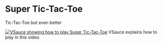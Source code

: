 # Super Tic-Tac-Toe

Tic-Tac-Toe but even better



[![VSauce showing how to play Super Tic-Tac-Toe](http://img.youtube.com/vi/_Na3a1ZrX7c/0.jpg)](https://www.youtube.com/watch?v=_Na3a1ZrX7c)
VSauce explains how to play in this video